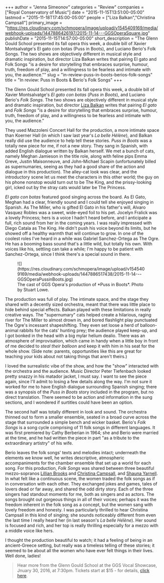 +++
author = "Jenna Simeonov"
categories = "Review"
companies = ["Royal Conservatory of Music"]
date = "2015-11-15T13:51:00-05:00"
lastmod = "2015-11-18T17:45:00-05:00"
people = ["Liza Balkan","Christina Campsall"]
primary_image = "https://res.cloudinary.com/schmopera/image/upload/v1545409169/media/webhook-uploads/1447886426197/2015-11-14---GGSOperaSquare.jpg"
publishDate = "2015-11-15T14:57:00-05:00"
short_description = "The Glenn Gould School presented its fall opera this week, a double bill of Xavier Montsalvatge&#039;s El gato con botas (Puss in Boots), and Luciano Berio&#039;s Folk Songs. The two shows are objectively different in musical style and dramatic inspiration, but director Liza Balkan writes that pairing El gato and Folk Songs &quot;is a desire for storytelling that embraces surprise, humour, truth, freedom of play, and a willingness to be fearless and intimate with you, the audience.&quot;"
slug = "in-review-puss-in-boots-berios-folk-songs"
title = "In review: Puss in Boots &amp; Berio&#039;s Folk Songs"
+++

The Glenn Gould School presented its fall opera this week, a double bill of Xavier Montsalvatge's *El gato con botas* (*Puss in Boots*), and Luciano Berio's *Folk Songs*. The two shows are objectively different in musical style and dramatic inspiration, but director [Liza Balkan](/meet-the-director-liza-balkan/) writes that pairing *El gato* and *Folk Songs* "is a desire for storytelling that embraces surprise, humour, truth, freedom of play, and a willingness to be fearless and intimate with you, the audience."

They used Mazzoleni Concert Hall for the production, a more intimate space than Koerner Hall (in which I saw last year's *La belle Hélène*), and Balkan really did use the audience to help tell these stories. *Puss in Boots* was a totally new piece for me, if not a new story. They sang in Spanish, with added English dialogue written by Balkan herself. We met a bunch of cats, namely Meghan Jamieson in the title role, along with feline pips Emma Greve, Justin Maisonneuve, and John-Michael Scapin (unfortunately billed as supernumaries, seeing as they had a good share of the action and dialogue in this production). The alley-cat look was clear, and the introductory scene let us meet the characters in this other world; the guy on his phone nonstop would turn out to be The King, and the prissy-looking girl, icked out by the stray cats would later be The Princess. 

*El gato con botas* featured good singing across the board. As El Gato, Meghan had a clear, friendly sound and I could tell she enjoyed singing in Spanish. As The Miller, who is gifted El Gato in his father's will, Alvaro Vasquez Robles was a sweet, wide-eyed foil to his pet. Jocelyn Fralick was a lovely Princess; hers is a voice I hadn't heard before, and I anticipate a full, rich sound from her in the coming years. I was really impressed with Diego Catala as The King. He didn't push his voice beyond its limits, but he showed off a healthy warmth that will continue to grow. In one of the coolest roles I've heard in a while was Gabriel Sanchez-Ortega as The Ogre. He has a booming bass sound that's a little wild, but totally his own. With voices like his, settling can take a while; I'm happy to be patient with Sanchez-Ortega, since I think there's a special sound in there.

<figure data-type="image">
![](https://res.cloudinary.com/schmopera/image/upload/v1545409169/media/webhook-uploads/1447886517438/2015-11-14---GGSOperaPussinBoots.jpg)
<figcaption>The cast of GGS Opera's production of *Puss in Boots*. Photo by Stuart Lowe.</figcaption>
</figure>

The production was full of play. The intimate space, and the stage they shared with a decently sized orchestra, meant that there was little place to hide behind special effects. Balkan played with these limitations in really creative ways. The "supernumary" cats helped create a hilarious, raging river for The Miller to almost drown in, and bored flashlight play punctuated The Ogre's incessant shapeshifting. They even set loose a herd of balloon-animal rabbits for the cats' hunting prey; the audience played keep-up, and I got bonked in the head with a big mylar helium dealio. There was an atmosphere of improvisation, which came in handy when a little boy in front of me decided to *steal their balloon* and keep it with him in his seat for the whole show. (Side note: parents, opportunities like this are great for teaching your kids about not taking things that aren't theirs.)

I loved the surrealistic vibe of the show, and how the "show" interacted with the orchestra and the audience. Music Director Peter Tiefenbach looked pretty snazzy in his matador jacket, I must say. I want to see the piece again, since I'll admit to losing a few details along the way. I'm not sure it worked for me to have English dialogue surrounding Spanish singing; there was a synopsis of the *Puss in Boots* story included in the program, but no direct translation. There seemed to be action and information in the sung sections, and I wondered if surtitles could have been an option.

The second half was totally different in look and sound. The orchestra thinned out to form a smaller ensemble, seated in a broad curve across the stage that surrounded a simple bench and wicker basket. Berio's *Folk Songs* is a song cycle comprising of 11 folk songs in different languages. It was first premiered by Cathy Berberian in 1964; she and Berio were married at the time, and he had written the piece in part "as a tribute to the extraordinary artistry" of his wife.

Berio leaves the folk songs' texts and melodies intact; underneath the elements we know well, he writes descriptive, atmospheric accompaniments for the chamber ensemble that set up a world for each song. For this production, *Folk Songs* was shared between three beautiful mezzo-sopranos [Lillian Brooks](https://soundcloud.com/lillianbrooks) and [Christina Campsall](/scene/people/christina-campsall/), and [Shauna Yarnell](http://www.shaunayarnell.com/about/). In what felt like a continuous scene, the women traded the folk songs as if in conversation with each other. They exchanged jokes and games, tales of lovers dead or far away, and shared the odd dirty story. Each of the three singers had standout moments for me, both as singers and as actors. The songs brought out gorgeous things in all of their voices; perhaps it was the freedom inherent in the folk song as a concept, but the women sang with lovely freedom and honesty. I was particularly thrilled to hear Christina Campsall in this kind of singing; she sounds noticeably different from even the last time I really heard her (in last season's *La belle Hélène*). Her sound is focused and rich, and her top is really thrilling especially for a mezzo with a middle voice like hers. 

I thought the production beautiful to watch; it had a feeling of being in an ancient-Greece setting, but really was a timeless telling of these stories; it seemed to be about all the women who have ever felt things in their lives. Well done, ladies!

>Hear more from the Glenn Gould School at the GGS Vocal Showcase, Jnuary 30, 2016, at 7:30pm. Tickets start at $15 - for details, [click here](https://performance.rcmusic.ca/event/1516/ggs_vocal_showcase).
